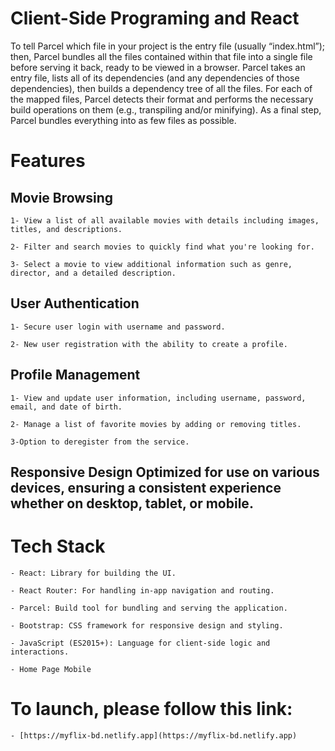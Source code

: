 # Client-Side Programing and React

To tell Parcel which file in your project is the entry file (usually “index.html”); then, Parcel bundles all the files contained within that file into a single file before serving it back, ready to be viewed in a browser.
Parcel takes an entry file, lists all of its dependencies (and any dependencies of those dependencies), then builds a dependency tree of all the files. For each of the mapped files, Parcel detects their format and performs the necessary build operations on them (e.g., transpiling and/or minifying). As a final step, Parcel bundles everything into as few files as possible.

# Features

 ## Movie Browsing
    1- View a list of all available movies with details including images, titles, and descriptions.

    2- Filter and search movies to quickly find what you're looking for.

    3- Select a movie to view additional information such as genre, director, and a detailed description.

 ## User Authentication
    1- Secure user login with username and password.

    2- New user registration with the ability to create a profile.

 ## Profile Management
    1- View and update user information, including username, password, email, and date of birth.

    2- Manage a list of favorite movies by adding or removing titles.

    3-Option to deregister from the service.

 ## Responsive Design Optimized for use on various devices, ensuring a consistent experience whether on desktop, tablet, or mobile.


 # Tech Stack

    - React: Library for building the UI.

    - React Router: For handling in-app navigation and routing.

    - Parcel: Build tool for bundling and serving the application.

    - Bootstrap: CSS framework for responsive design and styling.

    - JavaScript (ES2015+): Language for client-side logic and interactions.

    - Home Page Mobile

  # To launch, please follow this link:
  
    - [https://myflix-bd.netlify.app](https://myflix-bd.netlify.app)
